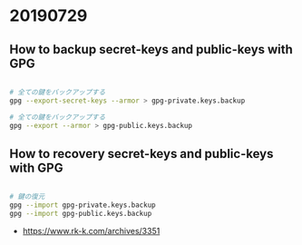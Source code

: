 # 20190729

## How to backup secret-keys and public-keys with GPG

```sh

# 全ての鍵をバックアップする
gpg --export-secret-keys --armor > gpg-private.keys.backup

# 全ての鍵をバックアップする
gpg --export --armor > gpg-public.keys.backup

```

## How to recovery secret-keys and public-keys with GPG

```sh

# 鍵の復元
gpg --import gpg-private.keys.backup
gpg --import gpg-public.keys.backup

```

* https://www.rk-k.com/archives/3351
